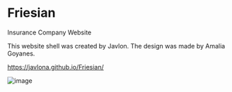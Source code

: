 # Friesian
 Insurance Company Website

This website shell was created by Javlon. The design was made by Amalia Goyanes.

https://javlona.github.io/Friesian/

![image](https://user-images.githubusercontent.com/59303287/141691252-17d1dd81-bbfa-4526-b85b-caa41fda8c41.png)
